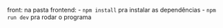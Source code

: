 front: 
    na pasta frontend:
    - `npm install` pra instalar as dependências
    - `npm run dev` pra rodar o programa




